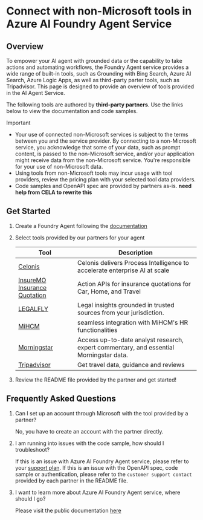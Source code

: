 # Connect with non-Microsoft tools in Azure AI Foundry Agent Service

## Overview
To empower your AI agent with grounded data or the capability to take actions and automating workflows, the Foundry Agent service provides a wide range of built-in tools, such as Grounding with Bing Search, Azure AI Search, Azure Logic Apps, as well as third-party parter tools, such as Tripadvisor. This page is designed to provide an overview of tools provided in the AI Agent Service.

The following tools are authored by **third-party partners**. Use the links below to view the documentation and code samples.

> [!IMPORTANT]
> * Your use of connected non-Microsoft services is subject to the terms between you and the service provider. By connecting to a non-Microsoft service, you acknowledge that some of your data, such as prompt content, is passed to the non-Microsoft service, and/or your application might receive data from the non-Microsoft service. You're responsible for your use of non-Microsoft data. 
> * Using tools from non-Microsoft tools may incur usage with tool providers, review the pricing plan with your selected tool data providers.
> * Code samples and OpenAPI spec are provided by partners as-is. **need help from CELA to rewrite this**

## Get Started
1. Create a Foundry Agent following the [documentation](https://learn.microsoft.com/en-us/azure/ai-services/agents/quickstart)

1. Select tools provided by our partners for your agent

   |Tool  |Description  |
   |---------|---------|
   | [Celonis](https://github.com/azure-ai-foundry/foundry-samples/tree/main/samples/microsoft/python/getting-started-agents/3p-tools/Celonis) | Celonis delivers Process Intelligence to accelerate enterprise AI at scale |
   | [InsureMO Insurance Quotation](https://github.com/azure-ai-foundry/foundry-samples/tree/main/samples/microsoft/python/getting-started-agents/3p-tools/InsureMO) | Action APIs for insurance quotations for Car, Home, and Travel |
   | [LEGALFLY](https://github.com/azure-ai-foundry/foundry-samples/tree/main/samples/microsoft/python/getting-started-agents/3p-tools/legalfly) | Legal insights grounded in trusted sources from your jurisdiction. |
   | [MiHCM](https://github.com/azure-ai-foundry/foundry-samples/tree/main/samples/microsoft/python/getting-started-agents/3p-tools/MiHCM) | seamless integration with MiHCM's HR functionalities |
   | [Morningstar](https://github.com/azure-ai-foundry/foundry-samples/tree/main/samples/microsoft/python/getting-started-agents/3p-tools/Morningstar) | Access up-to-date analyst research, expert commentary, and essential Morningstar data. |
   | [Tripadvisor](https://github.com/azure-ai-foundry/foundry-samples/tree/main/samples/microsoft/python/getting-started-agents/3p-tools/Tripadvisor) | Get travel data, guidance and reviews |

1. Review the README file provided by the partner and get started!

## Frequently Asked Questions
1. Can I set up an account through Microsoft with the tool provided by a partner?

   No, you have to create an account with the partner directly.

1. I am running into issues with the code sample, how should I troubleshoot?

   If this is an issue with Azure AI Foundry Agent service, please refer to your [support plan](https://support.microsoft.com/en-us). If this is an issue with the OpenAPI spec, code sample or authentication, please refer to the `customer support contact` provided by each partner in the README file.

1. I want to learn more about Azure AI Foundry Agent service, where should I go?

   Please visit the public documentation [here](https://learn.microsoft.com/en-us/azure/ai-services/agents/)
    
